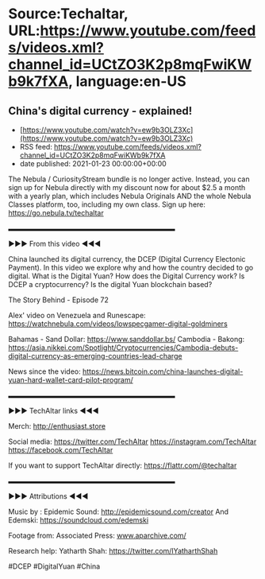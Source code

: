# Source:Techaltar, URL:https://www.youtube.com/feeds/videos.xml?channel_id=UCtZO3K2p8mqFwiKWb9k7fXA, language:en-US

## China's digital currency - explained!
 - [https://www.youtube.com/watch?v=ew9b3OLZ3Xc](https://www.youtube.com/watch?v=ew9b3OLZ3Xc)
 - RSS feed: https://www.youtube.com/feeds/videos.xml?channel_id=UCtZO3K2p8mqFwiKWb9k7fXA
 - date published: 2021-01-23 00:00:00+00:00

The Nebula / CuriosityStream bundle is no longer active. Instead, you can sign up for Nebula directly with my discount now for about $2.5 a month with a yearly plan, which includes Nebula Originals AND the whole Nebula Classes platform, too, including my own class. Sign up here: https://go.nebula.tv/techaltar

▬▬▬▬▬▬▬▬▬▬▬▬▬▬▬▬▬▬▬▬▬▬▬▬ 

►►► From this video ◄◄◄


China launched its digital currency, the DCEP (Digital Currency Electonic Payment). In this video we explore why and how the country decided to go digital. What is the Digital Yuan? How does the Digital Currency work? Is DCEP a cryptocurrency? Is the digital Yuan blockchain based?

The Story Behind - Episode 72

Alex' video on Venezuela and Runescape: https://watchnebula.com/videos/lowspecgamer-digital-goldminers 

Bahamas - Sand Dollar: https://www.sanddollar.bs/
Cambodia - Bakong: https://asia.nikkei.com/Spotlight/Cryptocurrencies/Cambodia-debuts-digital-currency-as-emerging-countries-lead-charge



News since the video:
https://news.bitcoin.com/china-launches-digital-yuan-hard-wallet-card-pilot-program/

▬▬▬▬▬▬▬▬▬▬▬▬▬▬▬▬▬▬▬▬▬▬▬▬

►►► TechAltar links ◄◄◄

Merch: 
http://enthusiast.store 


Social media: 
https://twitter.com/TechAltar 
https://instagram.com/TechAltar 
https://facebook.com/TechAltar 

If you want to support TechAltar directly: 
https://flattr.com/@techaltar 

▬▬▬▬▬▬▬▬▬▬▬▬▬▬▬▬▬▬▬▬▬▬▬▬

►►► Attributions ◄◄◄

Music by :
Epidemic Sound: http://epidemicsound.com/creator
And Edemski: https://soundcloud.com/edemski

Footage from:
Associated Press: www.aparchive.com/

Research help:
Yatharth Shah: https://twitter.com/IYatharthShah


#DCEP #DigitalYuan #China

